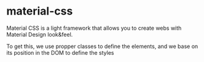 # material-css
Material CSS is a light framework that allows you to create webs with Material Design look&amp;feel. 

To get this, we use propper classes to define the elements, and we base on its position in the DOM to define the styles
